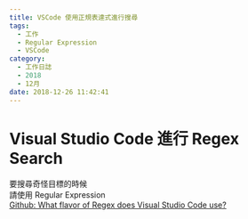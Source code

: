 ```yaml
---
title: VSCode 使用正規表達式進行搜尋
tags:
  - 工作
  - Regular Expression
  - VSCode
category:
  - 工作日誌
  - 2018
  - 12月
date: 2018-12-26 11:42:41
---
```

# Visual Studio Code 進行 Regex Search #

要搜尋奇怪目標的時候  
請使用 Regular Expression  
[Github: What flavor of Regex does Visual Studio Code use?](https://stackoverflow.com/questions/42179046/what-flavor-of-regex-does-visual-studio-code-use/42184299#42184299)  